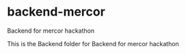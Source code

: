 # backend-mercor
Backend for mercor hackathon

This is the Backend folder for Backend for mercor hackathon
